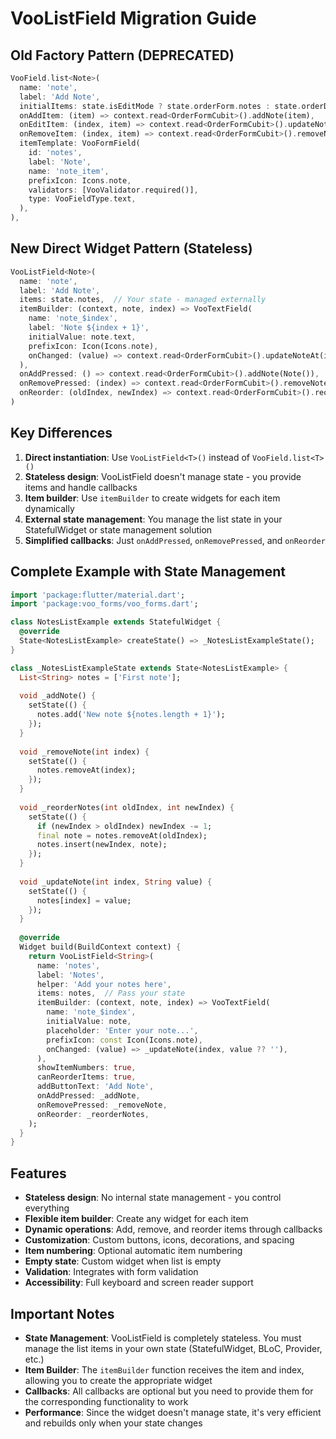 # VooListField Migration Guide

## Old Factory Pattern (DEPRECATED)
```dart
VooField.list<Note>(
  name: 'note',
  label: 'Add Note',
  initialItems: state.isEditMode ? state.orderForm.notes : state.orderDetails.notes ?? [],
  onAddItem: (item) => context.read<OrderFormCubit>().addNote(item),
  onEditItem: (index, item) => context.read<OrderFormCubit>().updateNotesAtIndex(index, item),
  onRemoveItem: (index, item) => context.read<OrderFormCubit>().removeNoteAtIndex(index),
  itemTemplate: VooFormField(
    id: 'notes',
    label: 'Note',
    name: 'note_item',
    prefixIcon: Icons.note,
    validators: [VooValidator.required()],
    type: VooFieldType.text,
  ),
),
```

## New Direct Widget Pattern (Stateless)
```dart
VooListField<Note>(
  name: 'note',
  label: 'Add Note',
  items: state.notes,  // Your state - managed externally
  itemBuilder: (context, note, index) => VooTextField(
    name: 'note_$index',
    label: 'Note ${index + 1}',
    initialValue: note.text,
    prefixIcon: Icon(Icons.note),
    onChanged: (value) => context.read<OrderFormCubit>().updateNoteAt(index, value),
  ),
  onAddPressed: () => context.read<OrderFormCubit>().addNote(Note()),
  onRemovePressed: (index) => context.read<OrderFormCubit>().removeNoteAt(index),
  onReorder: (oldIndex, newIndex) => context.read<OrderFormCubit>().reorderNotes(oldIndex, newIndex),
)
```

## Key Differences

1. **Direct instantiation**: Use `VooListField<T>()` instead of `VooField.list<T>()`
2. **Stateless design**: VooListField doesn't manage state - you provide items and handle callbacks
3. **Item builder**: Use `itemBuilder` to create widgets for each item dynamically
4. **External state management**: You manage the list state in your StatefulWidget or state management solution
5. **Simplified callbacks**: Just `onAddPressed`, `onRemovePressed`, and `onReorder`

## Complete Example with State Management

```dart
import 'package:flutter/material.dart';
import 'package:voo_forms/voo_forms.dart';

class NotesListExample extends StatefulWidget {
  @override
  State<NotesListExample> createState() => _NotesListExampleState();
}

class _NotesListExampleState extends State<NotesListExample> {
  List<String> notes = ['First note'];
  
  void _addNote() {
    setState(() {
      notes.add('New note ${notes.length + 1}');
    });
  }
  
  void _removeNote(int index) {
    setState(() {
      notes.removeAt(index);
    });
  }
  
  void _reorderNotes(int oldIndex, int newIndex) {
    setState(() {
      if (newIndex > oldIndex) newIndex -= 1;
      final note = notes.removeAt(oldIndex);
      notes.insert(newIndex, note);
    });
  }
  
  void _updateNote(int index, String value) {
    setState(() {
      notes[index] = value;
    });
  }
  
  @override
  Widget build(BuildContext context) {
    return VooListField<String>(
      name: 'notes',
      label: 'Notes',
      helper: 'Add your notes here',
      items: notes,  // Pass your state
      itemBuilder: (context, note, index) => VooTextField(
        name: 'note_$index',
        initialValue: note,
        placeholder: 'Enter your note...',
        prefixIcon: const Icon(Icons.note),
        onChanged: (value) => _updateNote(index, value ?? ''),
      ),
      showItemNumbers: true,
      canReorderItems: true,
      addButtonText: 'Add Note',
      onAddPressed: _addNote,
      onRemovePressed: _removeNote,
      onReorder: _reorderNotes,
    );
  }
}
```

## Features

- **Stateless design**: No internal state management - you control everything
- **Flexible item builder**: Create any widget for each item
- **Dynamic operations**: Add, remove, and reorder items through callbacks
- **Customization**: Custom buttons, icons, decorations, and spacing
- **Item numbering**: Optional automatic item numbering
- **Empty state**: Custom widget when list is empty
- **Validation**: Integrates with form validation
- **Accessibility**: Full keyboard and screen reader support

## Important Notes

- **State Management**: VooListField is completely stateless. You must manage the list items in your own state (StatefulWidget, BLoC, Provider, etc.)
- **Item Builder**: The `itemBuilder` function receives the item and index, allowing you to create the appropriate widget
- **Callbacks**: All callbacks are optional but you need to provide them for the corresponding functionality to work
- **Performance**: Since the widget doesn't manage state, it's very efficient and rebuilds only when your state changes